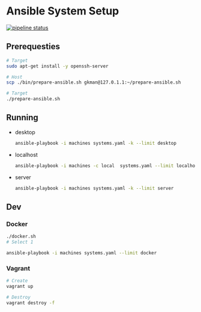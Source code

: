 # Ansible System Setup

[![pipeline status](https://gitlab.com/gkman/infrastructure-configuration/badges/master/pipeline.svg)](https://gitlab.com/gkman/infrastructure-configuration/commits/master)

## Prerequesties

```bash
# Target
sudo apt-get install -y openssh-server

# Host
scp ./bin/prepare-ansible.sh gkman@127.0.1.1:~/prepare-ansible.sh

# Target
./prepare-ansible.sh
```

## Running

* desktop
    ```bash
    ansible-playbook -i machines systems.yaml -k --limit desktop
    ```
* localhost
    ```bash
    ansible-playbook -i machines -c local  systems.yaml --limit localhost
    ```
* server
    ```bash
    ansible-playbook -i machines systems.yaml -k --limit server
    ```

## Dev

### Docker

```bash
./docker.sh
# Select 1
```

```bash
ansible-playbook -i machines systems.yaml --limit docker
```

### Vagrant

```bash
# Create
vagrant up

# Destroy
vagrant destroy -f
```
